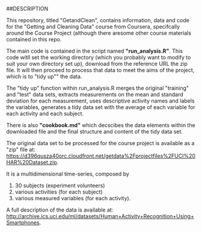 
##DESCRIPTION

This repository, titled "GetandClean", contains information, data and code for the "Getting and Cleaning Data" course from Coursera, specifcally around the Course Project (although there aresome other course materials contained in this repo. 

The main code is contained in the script named **"run_analysis.R"**. This code witll set the working directory (which you probably want to modify to suit your own directory set up), download from the reference URL the zip file. It will then proceed to process that data to meet the aims of the project, which is to "tidy up"" the data.

The "tidy up" function within run_analysis.R merges the original "training" and "test" data sets, extracts measurements on the mean and standard deviation for each measurement, uses descriptive activity names and labels the variables, generates a tidy data set with the average of each variable for each activity and each subject.

There is also **"cookbook.md"** which decscibes the data elements within the downloaded file and the final structure and content of the tidy data set.

The original data set to be processed for the course project is available as a "zip" file at: https://d396qusza40orc.cloudfront.net/getdata%2Fprojectfiles%2FUCI%20HAR%20Dataset.zip.

It is a multidimensional time-series, composed by

1. 30 subjects (experiment volunteers)
2. various activities (for each subject)
3. various measured variables (for each activity).

A full description of the data is available at: http://archive.ics.uci.edu/ml/datasets/Human+Activity+Recognition+Using+Smartphones.

